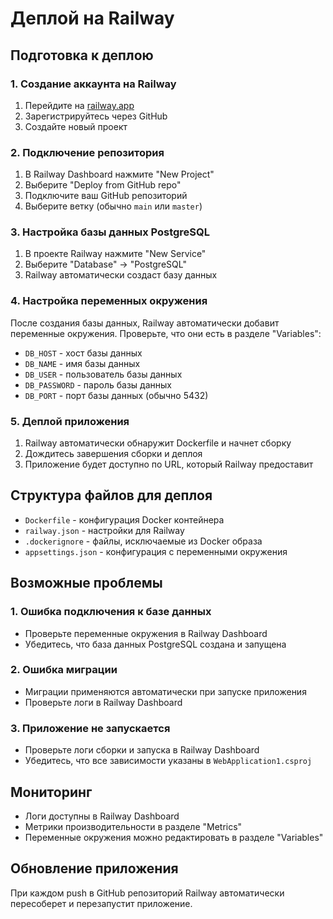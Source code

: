 # Деплой на Railway

## Подготовка к деплою

### 1. Создание аккаунта на Railway
1. Перейдите на [railway.app](https://railway.app)
2. Зарегистрируйтесь через GitHub
3. Создайте новый проект

### 2. Подключение репозитория
1. В Railway Dashboard нажмите "New Project"
2. Выберите "Deploy from GitHub repo"
3. Подключите ваш GitHub репозиторий
4. Выберите ветку (обычно `main` или `master`)

### 3. Настройка базы данных PostgreSQL
1. В проекте Railway нажмите "New Service"
2. Выберите "Database" → "PostgreSQL"
3. Railway автоматически создаст базу данных

### 4. Настройка переменных окружения
После создания базы данных, Railway автоматически добавит переменные окружения. Проверьте, что они есть в разделе "Variables":

- `DB_HOST` - хост базы данных
- `DB_NAME` - имя базы данных  
- `DB_USER` - пользователь базы данных
- `DB_PASSWORD` - пароль базы данных
- `DB_PORT` - порт базы данных (обычно 5432)

### 5. Деплой приложения
1. Railway автоматически обнаружит Dockerfile и начнет сборку
2. Дождитесь завершения сборки и деплоя
3. Приложение будет доступно по URL, который Railway предоставит

## Структура файлов для деплоя

- `Dockerfile` - конфигурация Docker контейнера
- `railway.json` - настройки для Railway
- `.dockerignore` - файлы, исключаемые из Docker образа
- `appsettings.json` - конфигурация с переменными окружения

## Возможные проблемы

### 1. Ошибка подключения к базе данных
- Проверьте переменные окружения в Railway Dashboard
- Убедитесь, что база данных PostgreSQL создана и запущена

### 2. Ошибка миграции
- Миграции применяются автоматически при запуске приложения
- Проверьте логи в Railway Dashboard

### 3. Приложение не запускается
- Проверьте логи сборки и запуска в Railway Dashboard
- Убедитесь, что все зависимости указаны в `WebApplication1.csproj`

## Мониторинг

- Логи доступны в Railway Dashboard
- Метрики производительности в разделе "Metrics"
- Переменные окружения можно редактировать в разделе "Variables"

## Обновление приложения

При каждом push в GitHub репозиторий Railway автоматически пересоберет и перезапустит приложение. 